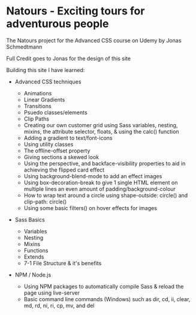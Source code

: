 # Natours - Exciting tours for adventurous people
The Natours project for the Advanced CSS course on Udemy by Jonas Schmedtmann 

Full Credit goes to Jonas for the design of this site

Building this site I have learned:

- Advanced CSS techniques
  - Animations
  - Linear Gradients
  - Transitions
  - Psuedo classes/elements
  - Clip Paths
  - Creating our own customer grid using Sass variables, nesting, mixins, the attribute selector, floats, & using the calc() function
  - Adding a gradient to text/font-icons
  - Using utility classes
  - The offline-offset property
  - Giving sections a skewed look
  - Using the perspective, and backface-visibility properties to aid in achieving the flipped card effect
  - Using background-blend-mode to add an effect images
  - Using box-decoration-break to give 1 single HTML element on multiple lines an even amount of padding/background-colour
  - How to wrap text around a circle using shape-outside: circle() and clip-path: circle()
  - Using some basic filters() on hover effects for images
  
  
- Sass Basics
  - Variables
  - Nesting
  - Mixins
  - Functions
  - Extends
  - 7-1 File Structure & it's benefits

- NPM / Node.js
  - Using NPM packages to automatically compile Sass & reload the page using live-server
  - Basic command line commands (Windows) such as dir, cd, ii, clear, md, rd, ni, ri, cp, mv, and del 
